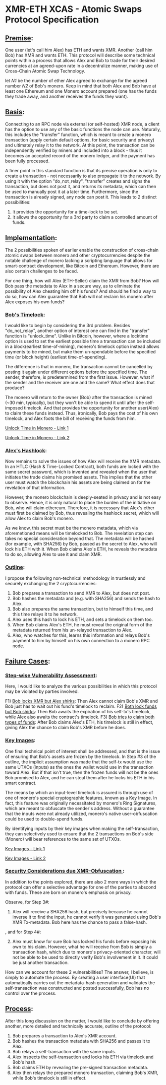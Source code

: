 # XMR-ETH XCAS - Atomic Swaps Protocol Specification

## <u>Premise</u>:
One user (let's call him Alex) has ETH and wants XMR. Another (call him Bob) has XMR and wants ETH. This protocol will describe some technical points within a process that allows Alex and Bob to trade for their desired currencies at an agreed-upon rate in a decentralize manner, making use of Cross-Chain Atomic Swap Technology.

let *N1* be the number of ether Alex agreed to exchange for the agreed number *N2* of Bob's monero. Keep in mind that both Alex and Bob have at least one Ethereum and one Monero account prepared (one has the funds they trade away, and another receives the funds they want).


## <u>Basis</u>:
Connecting to an RPC node via external (or self-hosted) XMR node, a client has the option to use any of the basic functions the node can use. Naturally, this includes the "transfer" function, which is meant to create a monero transaction (apply certain default options, for basic security and privacy) and ultimately relay it to the network. At this point, the transaction can be independently verified by miners and included into a block - thus it becomes an accepted record of the monero ledger, and the payment has been fully processed.

A finer point in this standard function is that its precise operation is only to create a transaction - not necessarily to also propagate it to the network. By using it with the option "do_not_relay", "transfer" creates and signs the transaction, but does not post it, and returns its metadata, which can then be used to manually post it at a later time. Furthermore, since the transaction is already signed, any node can post it. This leads to 2 distinct possibilities:
1) It provides the opportunity for a time-lock to be set.
2) It allows the opportunity for a 3rd party to claim a controlled amount of funds.

## <u>Implementation</u>:
The 2 possibilities spoken of earlier enable the construction of cross-chain atomic swaps between monero and other cryptocurrencies despite the notable challenge of monero lacking a scripting language that allows for smart-contract development, like Bitcoin and Ethereum. However, there are also certain challenges to be faced.

For one thing, how will Alex (ETH-Seller) claim the XMR from Bob? How will Bob pass the metadata to Alex in a secure way, as to eliminate the possibility of Alex cheating him off his funds? And should he find a way to do so, how can Alex guarantee that Bob will not reclaim his monero after Alex exposes his own funds?

### <u>Bob's Timelock</u>:
I would like to begin by considering the 3rd problem. Besides "do_not_relay", another option of interest one can find in the "transfer" function is "unlock_time". Unlike in Bitcoin, however, where a locktime option is used to set the earliest possible time a transaction can be included in a block(earliest time-of-mining), monero's timelock option instead allows payments to be mined, but make them un-spendable before the specified time (or block height) (earliest time-of-spending).

The difference is that in monero, the transaction cannot be cancelled by posting it again under different options before the specified time. The sender, therefore, is predetermined from the first issue. However, what if the sender and the receiver are one and the same? What effect does that produce?

The monero will return to the owner (Bob) after the transaction is mined (~30 min, typically), but they won't be able to spend it until after the self-imposed timelock. And that provides the opportunity for another user(Alex) to claim these funds instead. Thus, ironically, Bob pays the cost of his own timelock, and Alex foots the bill of receiving the funds from him.

[Unlock Time in Monero - Link 1](https://web.getmonero.org/resources/moneropedia/unlocktime.html)

[Unlock Time in Monero - Link 2](https://monero.stackexchange.com/questions/1818/how-to-use-unlock-time)

### <u>Alex's Hashlock</u>:
Now remains to solve the issues of how Alex will receive the XMR metadata. In an HTLC (Hash & Time-Locked Contract), both funds are locked with the same secret password, which is invented and revealed when the user that initiates the trade claims his promised assets. This implies that the other user must watch the blockchain his assets are being claimed on for the revelation of that information.

However, the monero blockchain is deeply-seated in privacy and is not easy to observe. Hence, it is only natural to place the burden of the initiative on Bob, who will claim ethereum. Therefore, it is necessary that Alex's ether must first be claimed by Bob, thus revealing the hashlock secret, which will allow Alex to claim Bob's monero.

As we know, this secret must be the monero metadata, which via aforemetioned means will be timelocked to Bob. The revelation step can takes no special consideration beyond that. The metadata will be hashed (for example, with SHA256) by Bob, passed as the secret to Alex, who will lock his ETH with it. When Bob claims Alex's ETH, he reveals the metadata to do so, allowing Alex to use it and claim XMR.

### <u>Outline</u>:
I propose the following non-technical methodology in trustlessly and securely exchanging the 2 cryptocurrencies:

1) Bob prepares a transaction to send XMR to Alex, but does not post.
2) Bob hashes the metadata and (e.g. with SHA256) and sends the hash to Alex.
3) Bob also prepares the same transaction, but to himself this time, and this time relays it to he network.
4) Alex uses this hash to lock his ETH, and sets a timelock on them too.
5) When Bob claims Alex's ETH, he must reveal the original form of the metadata returned from his un-relayed transaction to Alex.
6) Alex, who watches for this, learns this information and relays Bob's payment to him by himself on his own connection to a monero RPC node.

## <u>Failure Cases</u>:
### <u>Step-wise Vulnerability Assessment</u>:
Here, I would like to analyze the various possibilities in which this protocol may be violated by parties involved.

F1) <u>Bob locks XMR but Alex shirks</u>: Then Alex cannot claim Bob's XMR and Bob just has to wait out his fund's timelock to reclaim.
F2) <u>Both lock funds but Bob shirks</u>: Then Bob awaits the expiration of his self-tx's timelock, while Alex also awaits the contract's timelock.
F3) <u>Bob tries to claim both types of funds</u>: After Bob claims Alex's ETH, his timelock is still in effect, giving Alex the chance to claim Bob's XMR before he does.

### <u>Key Images</u>:
One final technical point of interest shall be addressed, and that is the issue of ensuring that Bob's assets are frozen by the timelock. In Step #3 of the outline, the implicit assumption was made that the self-tx would use the same UTXOs (inputs) as the ones the wallet would use in the transaction toward Alex. But if that isn't true, then the frozen funds will not be the ones Bob promised to Alex, and he can steal them after he locks his ETH in his smart contract.

The means by which an input-level timelock is assured is through use of one of monero's special cryptographic features, known as a Key Image. In fact, this feature was originally necessitated by monero's Ring Signatures, which are meant to obfuscate the sender's address. Without a guarantee that the inputs were not already utilized, monero's native user-obfuscation could be used to double-spend funds.

By identifying inputs by their key images when making the self-transaction, they can selectively used to ensure that the 2 transactions on Bob's side (Monero) will bear references to the same set of UTXOs.

[Key Images - Link 1](https://monerodocs.org/public-address/standard-address/)

[Key Images - Link 2](https://monero.stackexchange.com/questions/2883/what-is-a-key-image)

### <u>Security Considerations due XMR-Obfuscation </u>:
In addition to the points explored, there are also 2 more ways in which the protocol can offer a selective advantage for one of the parties to abscond with funds. These are born on monero's emphasis on privacy.

Observe, for Step 3#:

1) Alex will receive a SHA256 hash, but precisely because he cannot inverse it to find the input, he cannot verify it was generated using Bob's XMR Tx-metadata. Bob here has the chance to pass a false-hash.

, and for Step 4#:

2) Alex must know for sure Bob has locked his funds before exposing his own to his claim. However, what he will receive from Bob is simply a transaction hash, which due to monero's privacy-oriented character, will not be able to be used to directly verify Bob's involvement in it. It could be just another transaction.

How can we account for these 2 vulnerabilities? The answer, I believe, is simply to automate the process. By creating a user interface(UI) that automatically carries out the metadata-hash generation and validates the self-transaction was constructed and posted successfully, Bob has no control over the process.

## <u>Process</u>:
After this long discussion on the matter, I would like to conclude by offering another, more detailed and technically accurate, outline of the protocol:
1) Bob prepares a transaction to Alex's XMR account.
2) Bob hashes the transaction metadata with SHA256 and passes it to Alex.
3) Bob relays a self-transaction with the same inputs.
4) Alex inspects the self-transaction and locks his ETH via timelock and Bob's hash.
5) Bob claims ETH by revealing the pre-signed transaction metadata.
6) Alex then relays the prepared monero transaction, claiming Bob's XMR, while Bob's timelock is still in effect.
